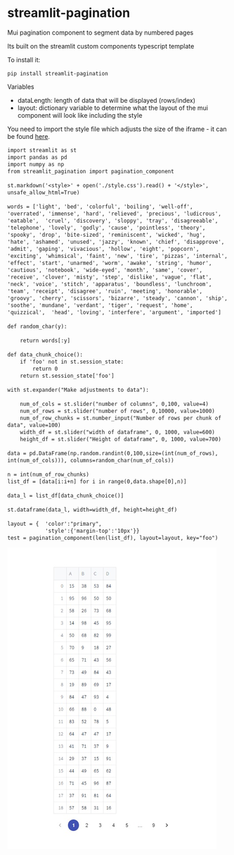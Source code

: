 # streamlit-pagination
Mui pagination component to segment data by numbered pages


Its built on the streamlit custom components typescript template

To install it:

```
pip install streamlit-pagination
```

Variables
- dataLength: length of data that will be displayed (rows/index)
- layout: dictionary variable to determine what the layout of the mui component will look like including the style

You need to import the style file which adjusts the size of the iframe - it can be found [here](https://github.com/Socvest/streamlit-pagination/tree/main/streamlit_pagination).

```
import streamlit as st
import pandas as pd
import numpy as np
from streamlit_pagination import pagination_component

st.markdown('<style>' + open('./style.css').read() + '</style>', unsafe_allow_html=True)

words = ['light', 'bed', 'colorful', 'boiling', 'well-off', 'overrated', 'immense', 'hard', 'relieved', 'precious', 'ludicrous', 'eatable',  'cruel', 'discovery', 'sloppy', 'tray', 'disagreeable', 'telephone', 'lovely', 'godly', 'cause', 'pointless', 'theory', 'spooky', 'drop', 'bite-sized', 'reminiscent', 'wicked', 'hug', 'hate', 'ashamed', 'unused', 'jazzy', 'known', 'chief', 'disapprove', 'admit', 'gaping', 'vivacious', 'hollow', 'eight', 'popcorn', 'exciting', 'whimsical', 'faint', 'new', 'tire', 'pizzas', 'internal', 'effect', 'start', 'unarmed', 'worm', 'awake', 'string', 'humor', 'cautious', 'notebook', 'wide-eyed', 'month', 'same', 'cover', 'receive', 'clover', 'misty', 'step', 'dislike', 'vague', 'flat', 'neck', 'voice', 'stitch', 'apparatus', 'boundless', 'lunchroom', 'team', 'receipt', 'disagree', 'ruin', 'meeting', 'honorable', 'groovy', 'cherry', 'scissors', 'bizarre', 'steady', 'cannon', 'ship', 'soothe', 'mundane', 'verdant', 'tiger', 'request', 'home', 'quizzical',  'head', 'loving', 'interfere', 'argument', 'imported']

def random_char(y):
    
    return words[:y]

def data_chunk_choice():
    if 'foo' not in st.session_state:
        return 0
    return st.session_state['foo']

with st.expander("Make adjustments to data"):

    num_of_cols = st.slider("number of columns", 0,100, value=4)
    num_of_rows = st.slider("number of rows", 0,10000, value=1000)
    num_of_row_chunks = st.number_input("Number of rows per chunk of data", value=100)
    width_df = st.slider("width of dataframe", 0, 1000, value=600)
    height_df = st.slider("Height of dataframe", 0, 1000, value=700)
    
data = pd.DataFrame(np.random.randint(0,100,size=(int(num_of_rows), int(num_of_cols))), columns=random_char(num_of_cols))

n = int(num_of_row_chunks)
list_df = [data[i:i+n] for i in range(0,data.shape[0],n)] 

data_l = list_df[data_chunk_choice()] 

st.dataframe(data_l, width=width_df, height=height_df)

layout = {  'color':"primary", 
            'style':{'margin-top':'10px'}}
test = pagination_component(len(list_df), layout=layout, key="foo")
```
![pagination.jpg](./img/pagination.jpg) 

